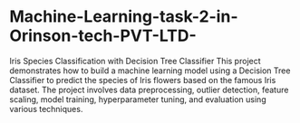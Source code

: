 # Machine-Learning-task-2-in-Orinson-tech-PVT-LTD-
Iris Species Classification with Decision Tree Classifier
This project demonstrates how to build a machine learning model using a Decision Tree Classifier to predict the species of Iris flowers based on the famous Iris dataset. The project involves data preprocessing, outlier detection, feature scaling, model training, hyperparameter tuning, and evaluation using various techniques.
